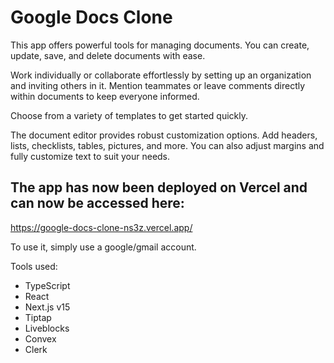 <h1>Google Docs Clone </h1>
<p>This app offers powerful tools for managing documents. You can create, update, save, and delete documents with ease.

Work individually or collaborate effortlessly by setting up an organization and inviting others in it. 
Mention teammates or leave comments directly within documents to keep everyone informed.

Choose from a variety of templates to get started quickly.

The document editor provides robust customization options. 
Add headers, lists, checklists, tables, pictures, and more. You can also adjust margins 
and fully customize text to suit your needs.  </p>

<h2>The app has now been deployed on Vercel and can now be accessed here:</h2>

https://google-docs-clone-ns3z.vercel.app/

To use it, simply use a google/gmail account.

<div>
Tools used:
<ul>
<li>TypeScript
</li>
<li>React
</li>
<li>Next.js v15
</li>
<li>Tiptap
</li>
<li>Liveblocks
</li>
<li>Convex
</li>
<li>Clerk
</li>

</ul>
</div>